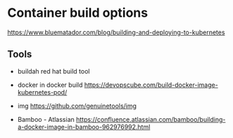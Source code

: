 Container build options
=========================

https://www.bluematador.com/blog/building-and-deploying-to-kubernetes



Tools
---------
* buildah
red hat build tool

* docker in docker build
https://devopscube.com/build-docker-image-kubernetes-pod/

* img
https://github.com/genuinetools/img

* Bamboo - Atlassian
https://confluence.atlassian.com/bamboo/building-a-docker-image-in-bamboo-962976992.html

